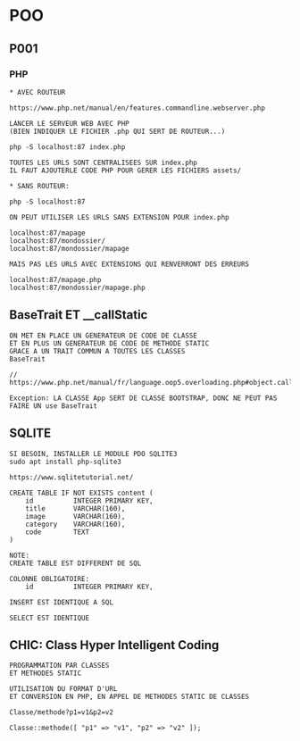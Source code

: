 # POO

## P001

### PHP

    * AVEC ROUTEUR

    https://www.php.net/manual/en/features.commandline.webserver.php

    LANCER LE SERVEUR WEB AVEC PHP
    (BIEN INDIQUER LE FICHIER .php QUI SERT DE ROUTEUR...)

    php -S localhost:87 index.php

    TOUTES LES URLS SONT CENTRALISEES SUR index.php
    IL FAUT AJOUTERLE CODE PHP POUR GERER LES FICHIERS assets/
    
    * SANS ROUTEUR:

    php -S localhost:87

    ON PEUT UTILISER LES URLS SANS EXTENSION POUR index.php
    
    localhost:87/mapage
    localhost:87/mondossier/
    localhost:87/mondossier/mapage

    MAIS PAS LES URLS AVEC EXTENSIONS QUI RENVERRONT DES ERREURS

    localhost:87/mapage.php
    localhost:87/mondossier/mapage.php

## BaseTrait ET __callStatic

    ON MET EN PLACE UN GENERATEUR DE CODE DE CLASSE
    ET EN PLUS UN GENERATEUR DE CODE DE METHODE STATIC
    GRACE A UN TRAIT COMMUN A TOUTES LES CLASSES 
    BaseTrait

    // https://www.php.net/manual/fr/language.oop5.overloading.php#object.callstatic

    Exception: LA CLASSE App SERT DE CLASSE BOOTSTRAP, DONC NE PEUT PAS FAIRE UN use BaseTrait

## SQLITE

    SI BESOIN, INSTALLER LE MODULE PDO SQLITE3
    sudo apt install php-sqlite3

    https://www.sqlitetutorial.net/

    CREATE TABLE IF NOT EXISTS content (
        id          INTEGER PRIMARY KEY,
        title       VARCHAR(160),
        image       VARCHAR(160),
        category    VARCHAR(160),
        code        TEXT
    )

    NOTE:
    CREATE TABLE EST DIFFERENT DE SQL

    COLONNE OBLIGATOIRE:
        id          INTEGER PRIMARY KEY,

    INSERT EST IDENTIQUE A SQL

    SELECT EST IDENTIQUE

## CHIC: Class Hyper Intelligent Coding

    PROGRAMMATION PAR CLASSES
    ET METHODES STATIC

    UTILISATION DU FORMAT D'URL 
    ET CONVERSION EN PHP, EN APPEL DE METHODES STATIC DE CLASSES

    Classe/methode?p1=v1&p2=v2

    Classe::methode([ "p1" => "v1", "p2" => "v2" ]);
